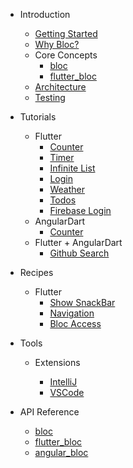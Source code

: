 - Introduction

  - [Getting Started](gettingstarted.md)
  - [Why Bloc?](whybloc.md)
  - Core Concepts
    - [bloc](coreconcepts.md)
    - [flutter_bloc](fluttercoreconcepts.md)
  - [Architecture](architecture.md)
  - [Testing](testing.md)

- Tutorials

  - Flutter
    - [Counter](fluttercountertutorial.md)
    - [Timer](fluttertimertutorial.md)
    - [Infinite List](flutterinfinitelisttutorial.md)
    - [Login](flutterlogintutorial.md)
    - [Weather](flutterweathertutorial.md)
    - [Todos](fluttertodostutorial.md)
    - [Firebase Login](flutterfirebaselogintutorial.md)
  - AngularDart
    - [Counter](angularcountertutorial.md)
  - Flutter + AngularDart
    - [Github Search](flutterangulargithubsearch.md)

- Recipes

  - Flutter
    - [Show SnackBar](recipesfluttershowsnackbar.md)
    - [Navigation](recipesflutternavigation.md)
    - [Bloc Access](recipesflutterblocaccess.md)

- Tools

  - Extensions

    - [IntelliJ](blocintellijextension.md)
    - [VSCode](blocvscodeextension.md)

- API Reference
  - [bloc](https://pub.dev/documentation/bloc/latest/bloc/bloc-library.html)
  - [flutter_bloc](https://pub.dev/documentation/flutter_bloc/latest/flutter_bloc/flutter_bloc-library.html)
  - [angular_bloc](https://pub.dev/documentation/angular_bloc/latest/angular_dart/angular_dart-library.html)
